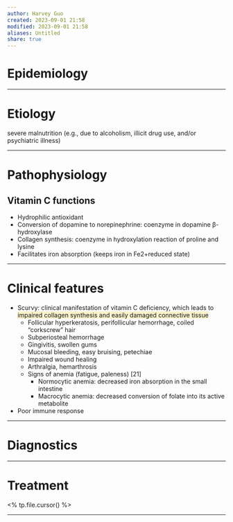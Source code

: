 ```yaml
---
author: Harvey Guo
created: 2023-09-01 21:58
modified: 2023-09-01 21:58
aliases: Untitled
share: true
---
```

# Epidemiology


---
# Etiology
severe malnutrition (e.g., due to alcoholism, illicit drug use, and/or psychiatric illness)

---
# Pathophysiology
## Vitamin C functions
- Hydrophilic antioxidant
- Conversion of dopamine to norepinephrine: coenzyme in dopamine β-hydroxylase
- Collagen synthesis: coenzyme in hydroxylation reaction of proline and lysine
- Facilitates iron absorption (keeps iron in Fe2+reduced state)

---
# Clinical features
- Scurvy: clinical manifestation of vitamin C deficiency, which leads to <span style="background:rgba(240, 200, 0, 0.2)">impaired collagen synthesis and easily damaged connective tissue</span>
	- Follicular hyperkeratosis, perifollicular hemorrhage, coiled “corkscrew” hair 
	- Subperiosteal hemorrhage
	- Gingivitis, swollen gums
	- Mucosal bleeding, easy bruising, petechiae
	- Impaired wound healing
	- Arthralgia, hemarthrosis
	- Signs of anemia (fatigue, paleness)  [21]
		- Normocytic anemia: decreased iron absorption in the small intestine
		- Macrocytic anemia: decreased conversion of folate into its active metabolite
- Poor immune response

---
# Diagnostics


---
# Treatment
<% tp.file.cursor() %>

---
